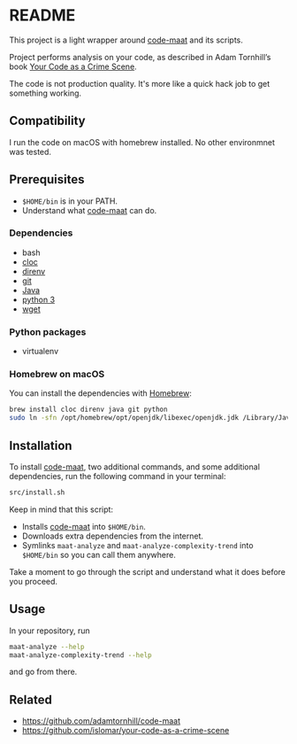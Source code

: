 # README

This project is a light wrapper around [code-maat](https://github.com/adamtornhill/code-maat) and its scripts.

Project performs analysis on your code, as described in Adam Tornhill’s book [Your Code as a Crime Scene](https://pragprog.com/titles/atcrime/your-code-as-a-crime-scene/).

The code is not production quality. It's more like a quick hack job to get something working.

## Compatibility

I run the code on macOS with homebrew installed. No other environmnet was tested.

## Prerequisites

- `$HOME/bin` is in your PATH.
- Understand what [code-maat](https://github.com/adamtornhill/code-maat) can do.

### Dependencies

- bash
- [cloc](https://github.com/AlDanial/cloc)
- [direnv](https://direnv.net/)
- [git](https://git-scm.com/)
- [Java](https://www.java.com/en/)
- [python 3](https://www.python.org/)
- [wget](https://www.gnu.org/software/wget/)

### Python packages

- virtualenv

### Homebrew on macOS

You can install the dependencies with [Homebrew](https://brew.sh/):

```bash
brew install cloc direnv java git python
sudo ln -sfn /opt/homebrew/opt/openjdk/libexec/openjdk.jdk /Library/Java/JavaVirtualMachines/openjdk.jdk
```

## Installation

To install [code-maat](https://github.com/adamtornhill/code-maat), two additional commands, and some additional dependencies, run the following command in your terminal:

```bash
src/install.sh
```

Keep in mind that this script:

- Installs [code-maat](https://github.com/adamtornhill/code-maat) into `$HOME/bin`.
- Downloads extra dependencies from the internet.
- Symlinks `maat-analyze` and `maat-analyze-complexity-trend` into `$HOME/bin` so you can call them anywhere.

Take a moment to go through the script and understand what it does before you proceed.

## Usage

In your repository, run

```bash
maat-analyze --help
maat-analyze-complexity-trend --help
```

and go from there.

## Related

- https://github.com/adamtornhill/code-maat
- https://github.com/islomar/your-code-as-a-crime-scene
